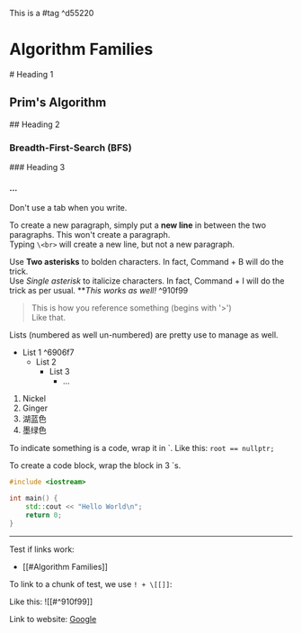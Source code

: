 This is a #tag ^d55220

# Algorithm Families
\# Heading 1

## Prim's Algorithm
\## Heading 2

### Breadth-First-Search (BFS)
\### Heading 3
#### ...


Don't use a tab when you write.

To create a new paragraph, simply put a **new line** in between the two paragraphs.
This won't create a paragraph.<br>
Typing `\<br>` will create a new line, but not a new paragraph.

Use **Two asterisks** to bolden characters. In fact, Command + B will do the trick. <br>
Use *Single asterisk* to italicize characters. In fact, Command + I will do the trick as per usual.  ***This works as well!* ^910f99

> This is how you reference something  (begins with '>')<br>
> Like that.


Lists (numbered as well un-numbered) are pretty use to manage as well.

- List 1 ^6906f7
	- List 2
		- List 3
			- ...


1. Nickel
2. Ginger
3. 湖蓝色
4. 墨绿色


To indicate something is a code, wrap it in \`. Like this: `root == nullptr;`

To create a code block, wrap the block in 3 \`s.
```c++
#include <iostream>

int main() {
	std::cout << "Hello World\n";
	return 0;
}
```

---
Test if links work:
- [[#Algorithm Families]]

To link to a chunk of test, we use `! + \[[]]`:

Like this: ![[#^910f99]]

Link to website: [Google](https://google.com)

